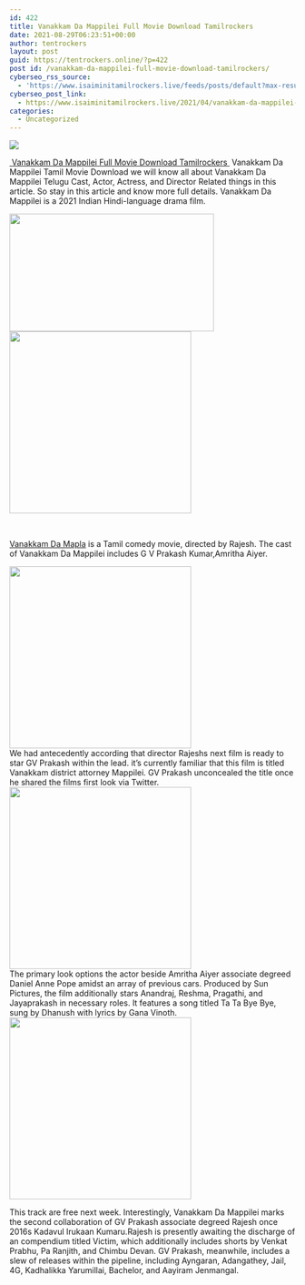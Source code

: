```yaml
---
id: 422
title: Vanakkam Da Mappilei Full Movie Download Tamilrockers
date: 2021-08-29T06:23:51+00:00
author: tentrockers
layout: post
guid: https://tentrockers.online/?p=422
post id: /vanakkam-da-mappilei-full-movie-download-tamilrockers/
cyberseo_rss_source:
  - 'https://www.isaiminitamilrockers.live/feeds/posts/default?max-results=150&start-index=1'
cyberseo_post_link:
  - https://www.isaiminitamilrockers.live/2021/04/vanakkam-da-mappilei-full-movie.html
categories:
  - Uncategorized
---
```

<div class="media_block">
  <img src="https://1.bp.blogspot.com/-da33r7yhO3A/YIUAtCRYMZI/AAAAAAAAAuA/8fhUkh17Cc4f3krAnHzZ4wayVIccAdzwACLcBGAsYHQ/s72-w360-h207-c/Vanakkam-Da-Mappilei-Movie-Download-Isaimini-Tamilrockers-Website.jpeg" class="media_thumbnail" />
</div>

<meta content="&nbsp; Vanakkam Da Mappilei Full Movie Download&nbsp;Tamilrockers &nbsp; &nbsp; Vanakkam Da Mappilei Tamil Movie Download we will know all about Vanakkam Da Map..." name="twitter:description" />

  


<center>
</center>

[&nbsp;](https://nayishayari.com/vanakkam-da-mapla-movie/)<span face="&quot;Source Sans Pro&quot;, &quot;Helvetica Neue&quot;, sans-serif"><a href="https://nayishayari.com/vanakkam-da-mapla-movie/">Vanakkam Da Mappilei </a><a href="https://nayishayari.com/without-remorse-full-movie-download/" target="_blank" rel="noopener">Full Movie Download&nbsp;Tamilrockers</a><a href="http://www.tamilrockers.co.nz/">&nbsp;</a>&nbsp;</span><span face="&quot;Source Sans Pro&quot;, &quot;Helvetica Neue&quot;, sans-serif">Vanakkam Da Mappilei Tamil Movie Download we will know all about Vanakkam Da Mappilei Telugu Cast, Actor, Actress, and Director Related things in this article. So stay in this article and know more full details. Vanakkam Da Mappilei is a 2021 Indian Hindi-language drama film.</span>

<ins data-width="300" data-height="250" class="h256735e318" data-domain="//bonepa.com" data-affquery="/7fca74ae72/256735e318/?placementName=default"></ins>

<div class="separator">
  <a href="https://1.bp.blogspot.com/-da33r7yhO3A/YIUAtCRYMZI/AAAAAAAAAuA/8fhUkh17Cc4f3krAnHzZ4wayVIccAdzwACLcBGAsYHQ/s696/Vanakkam-Da-Mappilei-Movie-Download-Isaimini-Tamilrockers-Website.jpeg"><img loading="lazy" border="0" data-original-height="392" data-original-width="696" height="207" src="https://1.bp.blogspot.com/-da33r7yhO3A/YIUAtCRYMZI/AAAAAAAAAuA/8fhUkh17Cc4f3krAnHzZ4wayVIccAdzwACLcBGAsYHQ/w360-h207/Vanakkam-Da-Mappilei-Movie-Download-Isaimini-Tamilrockers-Website.jpeg" width="360" /></a>
</div>



<div class="separator">
  <a href="https://bit.ly/3uVypm7" target="_blank" rel="noopener"><img border="0" data-original-height="166" data-original-width="800" src="https://1.bp.blogspot.com/-y7NtWRgSa0g/YIUAyiivIFI/AAAAAAAAAuE/BrRMfNkJTPMsqEvtNNMYD3aY5VqTA2wTQCLcBGAsYHQ/s320/unnamed.gif" width="320" /></a>
</div>

<span face="&quot;Source Sans Pro&quot;, &quot;Helvetica Neue&quot;, sans-serif"><br /></span>

<span><a href="https://nayishayari.com/vanakkam-da-mapla-movie/">Vanakkam Da Mapla</a></span>&nbsp;is a Tamil comedy movie, directed by Rajesh. The cast of Vanakkam Da Mappilei includes G V Prakash Kumar,Amritha Aiyer.

<div class="separator">
  <a href="https://nayishayari.com/vanakkam-da-mapla-movie/" target="_blank" rel="noopener"><img border="0" data-original-height="166" data-original-width="800" src="https://1.bp.blogspot.com/-6g3m1y3H3W4/YIUA2L5wDKI/AAAAAAAAAuI/vbtwho6j_20BFUNPP3_cRJ64s6ZdlpwlgCLcBGAsYHQ/s320/unnamed.gif" width="320" /></a>
</div>



<div>
  We had antecedently according that director Rajeshs next film is ready to star GV Prakash within the lead. it’s currently familiar that this film is titled Vanakkam district attorney Mappilei. GV Prakash unconcealed the title once he shared the films first look via Twitter.
</div>

<div class="separator">
  <a href="https://nayishayari.com/vanakkam-da-mapla-movie/" target="_blank" rel="noopener"><img border="0" data-original-height="166" data-original-width="800" src="https://1.bp.blogspot.com/-HP1ap70KPlI/YIUA5s7TNgI/AAAAAAAAAuM/oAdb21m5uhk3h_dCZqJ55q5PKMiIFW8PgCLcBGAsYHQ/s320/unnamed.gif" width="320" /></a>
</div>



<div>
  The primary look options the actor beside Amritha Aiyer associate degreed Daniel Anne Pope amidst an array of previous cars. Produced by Sun Pictures, the film additionally stars Anandraj, Reshma, Pragathi, and Jayaprakash in necessary roles. It features a song titled Ta Ta Bye Bye, sung by Dhanush with lyrics by Gana Vinoth.
</div>

<div class="separator">
  <a href="https://aaaaaco.com/d4c26a5800/0b0e6f5027/?placementName=default" target="_blank" rel="noopener"><img border="0" data-original-height="166" data-original-width="800" src="https://1.bp.blogspot.com/-ZNP9gQ4ZvuA/YIUA97ktuKI/AAAAAAAAAuQ/wQbDg1tBoxQLlO0YVL9n4qCZt_XEE0DRwCLcBGAsYHQ/s320/unnamed.gif" width="320" /></a>
</div>



<div>
  <p>
    This track are free next week. Interestingly, Vanakkam Da Mappilei marks the second collaboration of GV Prakash associate degreed Rajesh once 2016s Kadavul Irukaan Kumaru.Rajesh is presently awaiting the discharge of an compendium titled Victim, which additionally includes shorts by Venkat Prabhu, Pa Ranjith, and Chimbu Devan. GV Prakash, meanwhile, includes a slew of releases within the pipeline, including Ayngaran, Adangathey, Jail, 4G, Kadhalikka Yarumillai, Bachelor, and Aayiram Jenmangal.<ins class="o3753e070ef" data-affquery="/81dee8bcaf/3753e070ef/?placementName=default" data-domain="//aaaaaco.com" data-height="0" data-width="0"></ins>
  </p>
</div>

<center>
</center>
